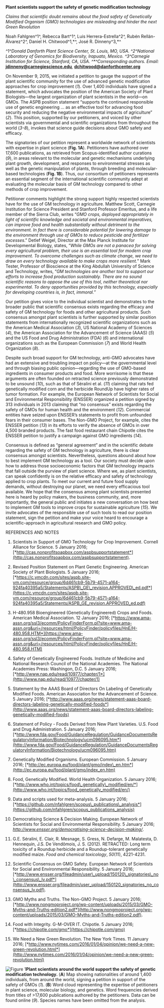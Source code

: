 **Plant scientists support the safety of genetic modification
technology**

*Claims that scientific doubt remains about the food safety of
Genetically Modified Organism (GMO) technologies are misleading and
hinder the next Green Revolution*

Noah Fahlgren^1^, Rebecca Bart^1^, Luis Herrera-Estrella^2^, Rubén
Rellán-Álvarez^2^, Daniel H. Chitwood^1,\*^, José R. Dinneny^3,\*^

*^1^Donald Danforth Plant Science Center, St. Louis, MO, USA.
^2^National Laboratory of Genomics for Biodiversity, Irapuato, Mexico.
^3^Carnegie Institution for Science, Stanford, CA, USA.
^\*^Corresponding authors. Email:*
[**jdinneny@carnegiescience.edu**](mailto:jdinneny@carnegiescience.edu)*,*
[**dchitwood@danforthcenter.org**](mailto:dchitwood@danforthcenter.org)

On November 9, 2015, we initiated a petition to gauge the support of the
plant scientific community for the use of advanced genetic modification
approaches for crop improvement (*1*). Over 1,400 individuals have
signed a statement, which advocates the position of the American Society
of Plant Biologists—the largest organization of plant scientists in the
world—on GMOs. The ASPB position statement “supports the continued
responsible use of genetic engineering … as an effective tool for
advancing food security and reducing the negative environmental impacts
of agriculture” (*2*). This position, supported by our petitioners, and
voiced by other scientists via governmental and scientific organizations
from throughout the world (*3-8*), invokes that science guide decisions
about GMO safety and efficacy.

The signatories of our petition represent a worldwide network of
scientists with expertise in plant science (**Fig. 1A**). Petitioners
have authored over 17,600 publications, as retrieved from
Scopus-identified author curations (*9*), in areas relevant to the
molecular and genetic mechanisms underlying plant growth, development,
and responses to environmental stresses as well as the genetic
manipulation of plants, through breeding and molecular-based
technologies (**Fig. 1B**). Thus, our consortium of petitioners
represents an essential segment of the international scientific
community adept at evaluating the molecular basis of GM technology
compared to other methods of crop improvement.

Petitioner comments highlight the strong support highly respected
scientists have for the use of GM technology in agriculture. Matthew
Scott, Carnegie Institution for Science President and Stanford Professor
Emeritus, and a life member of the Sierra Club, writes “*GMO crops,
deployed appropriately in light of scientific knowledge and societal and
environmental imperatives, can improve food and health substantially
without detriment to the environment. In fact there is considerable
potential for lowering damage to the environment through use of GMOs to
reduce pesticide and fertilizer excesses*.” Detlef Weigel, Director at
the Max Planck Institute for Developmental Biology, states, “*While GMOs
are not a panacea for solving every agricultural problem, their use is
an essential tool for modern crop improvement. To overcome challenges
such as climate change, we need to draw on every technology available to
make crops more resilient.*” Mark Tester, Professor of Bioscience at the
King Abdullah University of Science and Technology, writes, “*GM
technologies are another tool to support our efforts to increase food
production sustainably. There are no sound scientific reasons to oppose
the use of this tool, neither theoretical nor experimental. To deny
opportunities provided by this technology, especially for developing
countries is, in fact, immoral.*”

Our petition gives voice to the individual scientist and demonstrates to
the broader public that scientific consensus exists regarding the
efficacy and safety of GM technology for foods and other agricultural
products. Such consensus amongst plant scientists is further supported
by similar position statements from internationally recognized
scientific organizations such as the American Medical Association (*3*),
US National Academy of Sciences (*4*), the American Association for the
Advancement of Science (AAAS) (*5*) and the US Food and Drug
Administration (FDA) (*6*) and international organizations such as the
European Commission (*7*) and World Health Organization (*8*).

Despite such broad support for GM technology, anti-GMO advocates have
had an extensive and troubling impact on policy—at the governmental
level and through biasing public opinion—regarding the use of GMO-based
ingredients in consumer products and food. More worrisome is that these
arguments are often founded on retracted science previously demonstrated
to be unsound (*10*), such as that of Séralini et al. (*11*) claiming
that rats fed genetically modified corn and the herbicide RoundUp have
higher rates of tumor formation. For example, the European Network of
Scientists for Social and Environmental Responsibility (ENSSER)
organized a petition signed by 313 individuals in 2013 claiming that “no
consensus” exists regarding the safety of GMOs for human health and the
environment (*12*)*.* Commercial entities have seized upon ENSSER’s
statements to profit from unfounded fears in their consumer bases. The
Non-GMO Project, for example, cites the ENSSER petition (*13*) in its
efforts to verify the absence of GMOs in over 4,500 branded products.
The fast food restaurant chain Chipotle cites the ENSSER petition to
justify a campaign against GMO ingredients (*14*).

Consensus is defined as “general agreement” and in the scientific debate
regarding the safety of GM technology in agriculture, there is clear
consensus amongst scientists. Nevertheless, questions abound about how
to best implement GM technology as a tool. Our society must decide upon
how to address those socioeconomic factors that GM technology impacts
that fall outside the purview of plant science. Where we, as plant
scientists, can speak confidently is on the relative efficacy and safety
of technology applied to crop plants. To meet our current and future
food supply demands, without destroying our planet, we need every
efficacious tool available. We hope that the consensus among plant
scientists presented here is heard by policy makers, the business
community, and, more importantly, the general public and initiates a new
conversation on how best to implement GM tools to improve crops for
sustainable agriculture (*15*). We invite advocates of the responsible
use of such tools to read our position statement, sign the petition and
make your voice heard to encourage a scientific-approach in agricultural
research and GMO policy.

REFERENCES AND NOTES

1.  Scientists in Support of GMO Technology for Crop Improvement.
    Cornell Alliance for Science. 5 January 2016;
    [*http://cas.nonprofitsoapbox.com/aspbsupportstatement*](http://cas.nonprofitsoapbox.com/aspbsupportstatement).

2.  Revised Position Statement on Plant Genetic Engineering. American
    Society of Plant Biologists. 5 January 2016;
    [*https://c.ymcdn.com/sites/aspb.site-ym.com/resource/group/6d461cb9-5b79-4571-a164-924fa40395a5/Statements/ASPB\_GE\_revision.APPROVED\_ed.pdf*](https://c.ymcdn.com/sites/aspb.site-ym.com/resource/group/6d461cb9-5b79-4571-a164-924fa40395a5/Statements/ASPB_GE_revision.APPROVED_ed.pdf)

3.  H-480.958 Bioengineered (Genetically Engineered) Crops and Foods.
    American Medical Association. 12 January 2016;
    [*https://www.ama-assn.org/ssl3/ecomm/PolicyFinderForm.pl?site=www.ama-assn.org&uri=/resources/html/PolicyFinder/policyfiles/HnE/H-480.958.HTM*](https://www.ama-assn.org/ssl3/ecomm/PolicyFinderForm.pl?site=www.ama-assn.org&uri=/resources/html/PolicyFinder/policyfiles/HnE/H-480.958.HTM)

4.  Safety of Genetically Engineered Foods. Institute of Medicine and
    National Research Council of the National Academies. The National
    Academies Press: Washingon, D.C. 5 January 2016;
    [*http://www.nap.edu/read/10977/chapter/1*](http://www.nap.edu/read/10977/chapter/1)

5.  Statement by the AAAS Board of Directors On Labeling of Genetically
    Modified Foods. American Association for the Advancement of Science.
    5 January 2016;
    [*http://www.aaas.org/news/statement-aaas-board-directors-labeling-genetically-modified-foods*](http://www.aaas.org/news/statement-aaas-board-directors-labeling-genetically-modified-foods)

6.  Statement of Policy - Foods Derived from New Plant Varieties. U.S.
    Food and Drug Administration. 5 January 2016;
    [*http://www.fda.gov/Food/GuidanceRegulation/GuidanceDocumentsRegulatoryInformation/Biotechnology/ucm096095.htm*](http://www.fda.gov/Food/GuidanceRegulation/GuidanceDocumentsRegulatoryInformation/Biotechnology/ucm096095.htm)

7.  Genetically Modified Organisms. European Commission. 5 January 2016;
    [*http://ec.europa.eu/food/plant/gmo/index\_en.htm*](http://ec.europa.eu/food/plant/gmo/index_en.htm)

8.  Food, Genetically Modified. World Health Organization. 5 January
    2016;
    [*http://www.who.int/topics/food\_genetically\_modified/en/*](http://www.who.int/topics/food_genetically_modified/en/)

9.  Data and scripts used for meta-analysis. 5 January 2016;
    [*https://github.com/nfahlgren/scopus\_publications\_analysis*](https://github.com/nfahlgren/scopus_publications_analysis)

10. Democratising Science & Decision Making. European Network of
    Scientists for Social and Environmental Responsibility. 5 January
    2016;
    *http://www.ensser.org/democratising-science-decision-making/*.

11. G.E. Séralini, E. Clair, R. Mesnage, S. Gress, N. Defarge, M.
    Malatesta, D. Hennequin, J.S. De Vendômois, J. S. (2012). RETRACTED:
    Long term toxicity of a Roundup herbicide and a Roundup-tolerant
    genetically modified maize. *Food and chemical toxicology*,
    *50*(11), 4221-4231.

12. Scientific Consensus on GMO Safety. European Network of Scientists
    for Social and Environmental Responsibility. 5 January 2016;
    [*http://www.ensser.org/fileadmin/user\_upload/150120\_signatories\_no\_consensus\_lv.pdf*](http://www.ensser.org/fileadmin/user_upload/150120_signatories_no_consensus_lv.pdf).

13. GMO Myths and Truths. The Non-GMO Project. 5 January 2016;
    [*http://www.nongmoproject.org/wp-content/uploads/2015/03/GMO-Myths-and-Truths-edition2.pdf*](http://www.nongmoproject.org/wp-content/uploads/2015/03/GMO-Myths-and-Truths-edition2.pdf).

14. Food with Integrity. G-M-OVER IT. Chipotle. 5 January 2016;
    [*https://chipotle.com/gmo*](https://chipotle.com/gmo)

15. We Need a New Green Revolution. The New York Times. 11 January 2016;
    [*http://www.nytimes.com/2016/01/04/opinion/we-need-a-new-green-revolution.html*](http://www.nytimes.com/2016/01/04/opinion/we-need-a-new-green-revolution.html)


![Figure 1](figures/Policy_figure.tif)**Plant scientists around the world support the safety of genetic
modification technology.** (**A**) Map showing nationalities of
around 1,400 individuals, from around the world, signing a petition in
support of the safety of GMOs (*1*). (**B**) Word cloud representing the
expertise of petitioners in plant science, molecular biology, and
genetics. Word frequencies derived from titles of &gt;17,600
publications authored by the petitioners. Data can be found online
(*9*). Species names have been omitted from the analysis.
